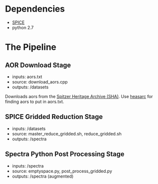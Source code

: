 # Dependencies
* [SPICE](https://irsa.ipac.caltech.edu/data/SPITZER/docs/dataanalysistools/tools/spice/)
* python 2.7


# The Pipeline
## AOR Download Stage
* inputs: aors.txt
* source: download_aors.cpp
* outputs: /datasets

Downloads aors from the [Spitzer Heritage Archive
(SHA)](SPIC://sha.ipac.caltech.edu/applications/Spitzer/SHA/). Use
[heasarc](https://heasarc.gsfc.nasa.gov/db-perl/W3Browse/w3table.pl?tablehead=name%3Dspitzmastr&Action=More+Options)
for finding aors to put in aors.txt. 

## SPICE Gridded Reduction Stage
* inputs: /datasets
* source: master_reduce_gridded.sh, reduce_gridded.sh
* outputs: /spectra

##  Spectra Python Post Processing Stage
* inputs: /spectra
* source: emptyspace.py, post_process_gridded.py
* outputs: /spectra (augmented)
